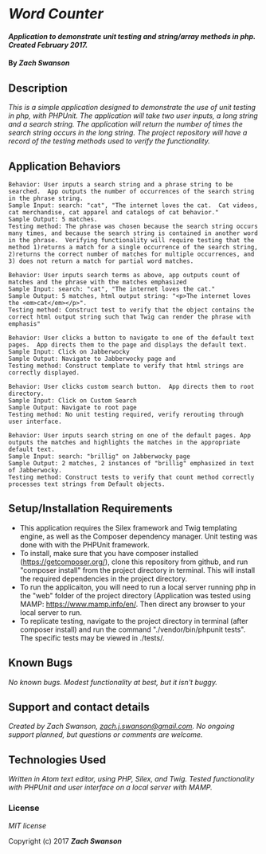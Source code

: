 # _Word Counter_

#### _Application to demonstrate unit testing and string/array methods in php.  Created February 2017._

#### By _**Zach Swanson**_

## Description

_This is a simple application designed to demonstrate the use of unit testing in php, with PHPUnit.  The application will take two user inputs, a long string and a search string.  The application will return the number of times the search string occurs in the long string.  The project repository will have a record of the testing methods used to verify the functionality._

## Application Behaviors
```
Behavior: User inputs a search string and a phrase string to be searched.  App outputs the number of occurrences of the search string in the phrase string.
Sample Input: search: "cat", "The internet loves the cat.  Cat videos, cat merchandise, cat apparel and catalogs of cat behavior."
Sample Output: 5 matches.
Testing method: The phrase was chosen because the search string occurs many times, and because the search string is contained in another word in the phrase.  Verifying functionality will require testing that the method 1)returns a match for a single occurrence of the search string, 2)returns the correct number of matches for multiple occurrences, and 3) does not return a match for partial word matches.
```
```
Behavior: User inputs search terms as above, app outputs count of matches and the phrase with the matches emphasized
Sample Input: search: "cat", "The internet loves the cat."
Sample Output: 5 matches, html output string: "<p>The internet loves the <em>cat</em></p>".
Testing method: Construct test to verify that the object contains the correct html output string such that Twig can render the phrase with emphasis"
```
```
Behavior: User clicks a button to navigate to one of the default text pages.  App directs them to the page and displays the default text.  
Sample Input: Click on Jabberwocky
Sample Output: Navigate to Jabberwocky page and
Testing method: Construct template to verify that html strings are correctly displayed.
```
```
Behavior: User clicks custom search button.  App directs them to root directory.
Sample Input: Click on Custom Search
Sample Output: Navigate to root page
Testing method: No unit testing required, verify rerouting through user interface.
```
```
Behavior: User inputs search string on one of the default pages. App outputs the matches and highlights the matches in the appropriate default text.  
Sample Input: search: "brillig" on Jabberwocky page
Sample Output: 2 matches, 2 instances of "brillig" emphasized in text of Jabberwocky.
Testing method: Construct tests to verify that count method correctly processes text strings from Default objects.
```








## Setup/Installation Requirements

* This application requires the Silex framework and Twig templating engine, as well as the Composer dependency manager.  Unit testing was done with with the PHPUnit framework.
* To install, make sure that you have composer installed (https://getcomposer.org/), clone this repository from github, and run "composer install" from the project directory in terminal.  This will install the required dependencies in the project directory.
* To run the applicaiton, you will need to run a local server running php in the "web" folder of the project directory (Application was tested using MAMP: https://www.mamp.info/en/.  Then direct any browser to your local server to run.
* To replicate testing, navigate to the project directory in terminal (after composer install) and run the command "./vendor/bin/phpunit tests".  The specific tests may be viewed in ./tests/.


## Known Bugs

 _No known bugs.  Modest functionality at best, but it isn't buggy._

## Support and contact details

_Created by Zach Swanson, zach.j.swanson@gmail.com.  No ongoing support planned, but questions or comments are welcome._

## Technologies Used

_Written in Atom text editor, using PHP, Silex, and Twig.  Tested functionality with PHPUnit and user interface on a local server with MAMP._

### License

*MIT license*

Copyright (c) 2017 **_Zach Swanson_**
